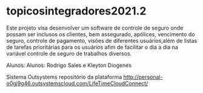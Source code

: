 # topicosintegradores2021.2
Este projeto visa desenvolver um software de controle de seguro onde possam ser inclusos os clientes, bem assegurado, apólices, vencimento do seguro, controle de pagamento, visões de diferentes usuários,além de listas de tarefas prioritárias para os usuários afim de facilitar o dia a dia na variável controle de seguro de trabalhos diversos.

Alunos: Alunos: Rodrigo Sales e  Kleyton Diogenes

Sistema Outsystems
repositório da plataforma http://personal-o0gj9g46.outsystemscloud.com/LifeTimeCloudConnect/
